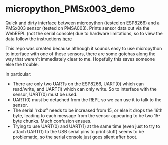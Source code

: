 # micropython_PMSx003_demo
Quick and dirty interface between micropython (tested on ESP8266) and a PMSx003 sensor (tested on PMSA003). Prints sensor data out via the WebREPL (not the serial console) due to hardware limitations, so to view the data follow the instructions [here](https://docs.micropython.org/en/latest/esp8266/tutorial/repl.html#webrepl-a-prompt-over-wifi)

This repo was created because although it sounds easy to use micropython to interface with one of these sensors, there are some gotchas along the way that weren't immediately clear to me. Hopefully this saves someone else the trouble.

In particular:
 - There are only two UARTs on the ESP8266, UART(0) which can read/write, and UART(1) which can only write. So to interface with the sensor, UART(0) must be used.
 - UART(0) must be detached from the REPL so we can use it to talk to the sensor.
 - The serial 'rxbuf' needs to be increased from 15, or else it drops the 16th byte, leading to each message from the sensor appearing to be two 15-byte chunks. Much confusion ensues.
 - Trying to use UART(0) and UART(1) at the same time (even just to try to attach UART(1) to the USB serial pins to print stuff) seems to be problematic, so the serial console just goes silent after boot.
